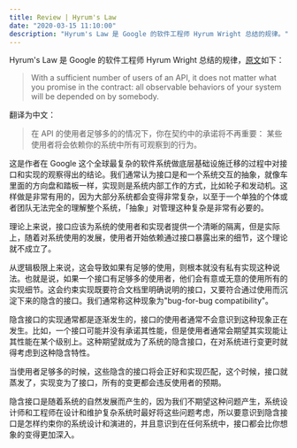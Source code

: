 ```yaml
---
title: Review | Hyrum's Law
date: "2020-03-15 11:10:00"
description: "Hyrum's Law 是 Google 的软件工程师 Hyrum Wright 总结的规律。"
---
```


Hyrum's Law 是 Google 的软件工程师 Hyrum Wright 总结的规律，[原文](https://www.hyrumslaw.com)如下：

> With a sufficient number of users of an API,
> it does not matter what you promise in the contract:
> all observable behaviors of your system
> will be depended on by somebody.

翻译为中文：

> 在 API 的使用者足够多的的情况下，你在契约中的承诺将不再重要：
> 某些使用者将会依赖你的系统中所有可观察到的行为。

这是作者在 Google 这个全球最复杂的软件系统做底层基础设施迁移的过程中对接口和实现的观察得出的结论。我们通常认为接口是和一个系统交互的抽象，就像车里面的方向盘和踏板一样，实现则是系统内部工作的方式，比如轮子和发动机。这样做是非常有用的，因为大部分系统都会变得非常复杂，以至于一个单独的个体或者团队无法完全的理解整个系统，「抽象」对管理这种复杂是非常有必要的。

理论上来说，接口应该为系统的使用者和实现者提供一个清晰的隔离，但是实际上，随着对系统使用的发展，使用者开始依赖通过接口暴露出来的细节，这个理论就不成立了。

从逻辑极限上来说，这会导致如果有足够的使用，则根本就没有私有实现这种说法。也就是说，如果一个接口有足够多的使用者，他们会有意或无意的使用所有的实现细节。这会约束实现既要符合文档里明确说明的接口，又要符合通过使用而沉淀下来的隐含的接口。我们通常称这种现象为"bug-for-bug compatibility"。

隐含接口的实现通常都是逐渐发生的，接口的使用者通常不会意识到这种现象正在发生。比如，一个接口可能并没有承诺其性能，但是使用者通常会期望其实现能让其性能在某个级别上。这种期望就成为了系统的隐含接口，在对系统进行变更时就得考虑到这种隐含特性。

当使用者足够多的时候，这些隐含的接口将会正好和实现匹配，这个时候，接口就蒸发了，实现变为了接口，所有的变更都会违反使用者的预期。

隐含接口是随着系统的自然发展而产生的，因为我们不期望这种问题产生，系统设计师和工程师在设计和维护复杂系统时最好将这些问题考虑，所以要意识到隐含接口是怎样约束你的系统设计和演进的，并且意识到在任何系统中，接口都会比你想象的变得更加深入。